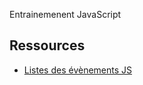 Entrainemenent JavaScript

## Ressources

- [Listes des évènements JS](https://developer.mozilla.org/fr/docs/Web/Events)
